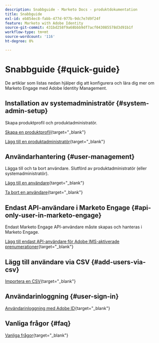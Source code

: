 ```yaml
---
description: Snabbguide - Marketo Docs - produktdokumentation
title: Snabbguide
exl-id: eb854ec8-fabb-477d-977b-9dc7e7d9f24f
feature: Marketo with Adobe Identity
source-git-commit: 431bd258f9a68bbb9df7acf043085578d3d91b1f
workflow-type: tm+mt
source-wordcount: '116'
ht-degree: 0%

---
```


# Snabbguide {#quick-guide}

De artiklar som listas nedan hjälper dig att konfigurera och lära dig mer om Marketo Engage med Adobe Identity Management.

## Installation av systemadministratör {#system-admin-setup}

Skapa produktprofil och produktadministratör.

[Skapa en produktprofil](/help/marketo/product-docs/administration/marketo-with-adobe-identity/admin-setup.md#create-a-product-profile){target="_blank"}

[Lägg till en produktadministratör](/help/marketo/product-docs/administration/marketo-with-adobe-identity/add-or-remove-a-product-admin.md#add-a-product-admin){target="_blank"}

## Användarhantering {#user-management}

Lägga till och ta bort användare. Slutförd av produktadministratör (eller systemadministratör).

[Lägg till en användare](/help/marketo/product-docs/administration/marketo-with-adobe-identity/add-or-remove-a-user.md#add-a-user){target="_blank"}

[Ta bort en användare](/help/marketo/product-docs/administration/marketo-with-adobe-identity/add-or-remove-a-user.md#remove-a-user){target="_blank"}

## Endast API-användare i Marketo Engage {#api-only-user-in-marketo-engage}

Endast Marketo Engage API-användare måste skapas och hanteras i Marketo Engage.

[Lägg till endast API-användare för Adobe IMS-aktiverade prenumerationer](/help/marketo/product-docs/administration/marketo-with-adobe-identity/add-api-only-user-for-adobe-ims-enabled-subscriptions.md){target="_blank"}

## Lägg till användare via CSV {#add-users-via-csv}

[Importera en CSV](https://helpx.adobe.com/enterprise/using/bulk-upload-users.html#add-users){target="_blank"}

## Användarinloggning {#user-sign-in}

[Användarinloggning med Adobe ID](/help/marketo/product-docs/administration/marketo-with-adobe-identity/user-sign-in-with-adobe-id.md){target="_blank"}

## Vanliga frågor {#faq}

[Vanliga frågor](/help/marketo/product-docs/administration/marketo-with-adobe-identity/adobe-identity-management-overview.md#faq){target="_blank"}
